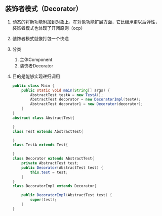 ## 装饰者模式（Decorator）

1. 动态的将新功能附加到对象上，在对象功能扩展方面，它比继承更以后弹性，装饰者模式也体现了开闭原则（ocp）

2. 装饰者模式就像打包一个快递

3. 分类
   1. 主体Component
   2. 装饰者Decorator

4. 目的是能够实现递归调用

   ```java
   public class Main {
       public static void main(String[] args) {
           AbstractTest testA = new TestA();
           AbstractTest decorator = new DecoratorImpl(testA);
           AbstractTest decorator1 = new Decorator(decorator);
       }
   }
   abstract class AbstractTest{
   
   }
   class Test extends AbstractTest{
   
   }
   class TestA extends Test{
   
   }
   class Decorator extends AbstractTest{
       private AbstractTest test;
       public Decorator(AbstractTest test) {
           this.test = test;
       }
   }
   class DecoratorImpl extends Decorator{
   
       public DecoratorImpl(AbstractTest test) {
           super(test);
       }
   }
   ```

   